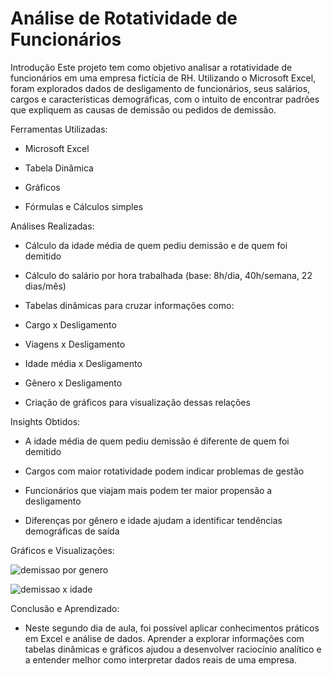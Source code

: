 # Análise de Rotatividade de Funcionários 

Introdução
Este projeto tem como objetivo analisar a rotatividade de funcionários em uma empresa fictícia de RH. Utilizando o Microsoft Excel, foram explorados dados de desligamento de funcionários, seus salários, cargos e características demográficas, com o intuito de encontrar padrões que expliquem as causas de demissão ou pedidos de demissão.

Ferramentas Utilizadas:

- Microsoft Excel

- Tabela Dinâmica

- Gráficos

- Fórmulas e Cálculos simples

Análises Realizadas:
  
- Cálculo da idade média de quem pediu demissão e de quem foi demitido

- Cálculo do salário por hora trabalhada (base: 8h/dia, 40h/semana, 22 dias/mês)

- Tabelas dinâmicas para cruzar informações como:

- Cargo x Desligamento

- Viagens x Desligamento

- Idade média x Desligamento

- Gênero x Desligamento

- Criação de gráficos para visualização dessas relações

Insights Obtidos:

- A idade média de quem pediu demissão é diferente de quem foi demitido

- Cargos com maior rotatividade podem indicar problemas de gestão

- Funcionários que viajam mais podem ter maior propensão a desligamento

- Diferenças por gênero e idade ajudam a identificar tendências demográficas de saída

Gráficos e Visualizações:

![demissao por genero](https://github.com/user-attachments/assets/311bb158-9541-42f9-bd62-89a12bb393b1)

![demissao x idade](https://github.com/user-attachments/assets/cca6163c-3f1d-4539-8f8e-d74235dfa051)

Conclusão e Aprendizado:

- Neste segundo dia de aula, foi possível aplicar conhecimentos práticos em Excel e análise de dados. Aprender a explorar informações com tabelas dinâmicas e gráficos ajudou a desenvolver raciocínio analítico e a entender melhor como interpretar dados reais de uma empresa.
